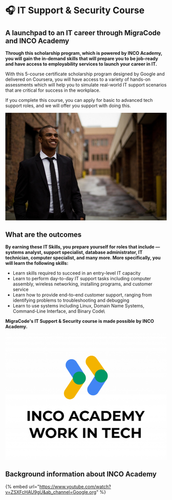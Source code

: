 # 🎧 IT Support & Security Course

## A launchpad to an IT career through MigraCode and INCO Academy

**Through this scholarship program, which is powered by INCO Academy, you will gain the in-demand skills that will prepare you to be job-ready and have access to employability services to launch your career in IT.**

With this 5-course certificate scholarship program designed by Google and delivered on Coursera, you will have access to a variety of hands-on assessments which will help you to simulate real-world IT support scenarios that are critical for success in the workplace.

If you complete this course, you can apply for basic to advanced tech support roles, and we will offer you support with doing this.

![](<../../.gitbook/assets/image (55).png>)

## What are the outcomes

**By earning these IT Skills, you prepare yourself for roles that include — systems analyst, support specialist, database administrator, IT technician, computer specialist, and many more. More specifically, you will learn the following skills:**

* Learn skills required to succeed in an entry-level IT capacity
* Learn to perform day-to-day IT support tasks including computer assembly, wireless networking, installing programs, and customer service
* Learn how to provide end-to-end customer support, ranging from identifying problems to troubleshooting and debugging
* Learn to use systems including Linux, Domain Name Systems, Command-Line Interface, and Binary Code\\

**MigraCode's IT Support & Security course is made possible by INCO Academy.**

![](<../../.gitbook/assets/image (32).png>)

## &#x20;Background information about INCO Academy

{% embed url="https://www.youtube.com/watch?v=ZSXFcHAU9gU&ab_channel=Google.org" %}
